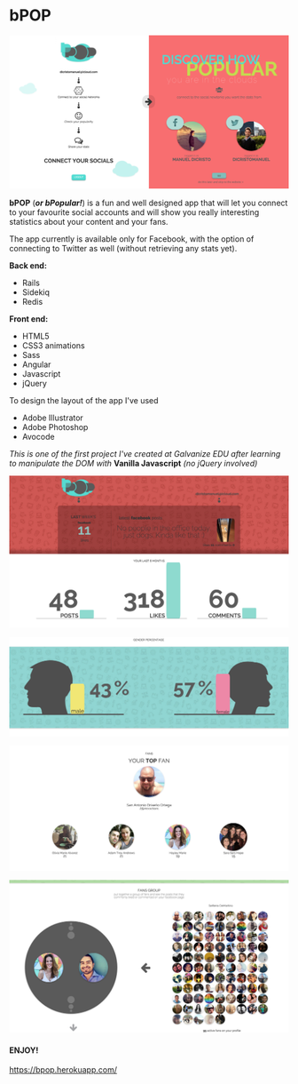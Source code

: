 # bPOP

![alt text](https://github.com/dicristomanuel/bpop/blob/master/app/assets/images/screenshot1.png "Logo Title Text 1")

**bPOP** (***or bPopular!***) is a fun and well designed app that will let you connect to your favourite social accounts and will show you really interesting statistics about your content and your fans.

The app currently is available only for Facebook, with the option of connecting to Twitter as well (without retrieving any stats yet).

**Back end:**
 - Rails
 - Sidekiq
 - Redis

**Front end:**
  - HTML5
  - CSS3 animations
  - Sass
  - Angular
  - Javascript
  - jQuery

To design the layout of the app I've used
 - Adobe Illustrator
 - Adobe Photoshop
 - Avocode

*This is one of the first project I've created at Galvanize EDU after learning to manipulate the DOM with* **Vanilla Javascript** *(no jQuery involved)*

![alt text](https://github.com/dicristomanuel/bpop/blob/master/app/assets/images/screenshot2.png "Logo Title Text 1")

![alt text](https://github.com/dicristomanuel/bpop/blob/master/app/assets/images/screenshot3.png "Logo Title Text 1")

![alt text](https://github.com/dicristomanuel/bpop/blob/master/app/assets/images/screenshot4.png "Logo Title Text 1")

![alt text](https://github.com/dicristomanuel/bpop/blob/master/app/assets/images/screenshot5.png "Logo Title Text 1")

#### ENJOY!

https://bpop.herokuapp.com/
